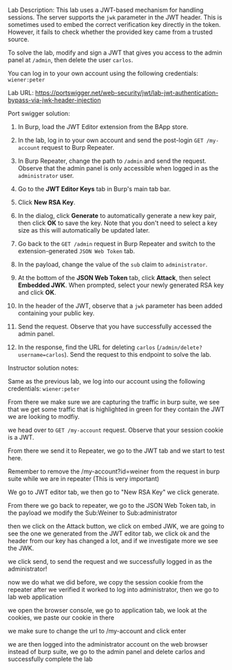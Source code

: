Lab Description:
This lab uses a JWT-based mechanism for handling sessions. The server supports the `jwk` parameter in the JWT header. This is sometimes used to embed the correct verification key directly in the token. However, it fails to check whether the provided key came from a trusted source.

To solve the lab, modify and sign a JWT that gives you access to the admin panel at `/admin`, then delete the user `carlos`.

You can log in to your own account using the following credentials: `wiener:peter`

Lab URL:
https://portswigger.net/web-security/jwt/lab-jwt-authentication-bypass-via-jwk-header-injection

Port swigger solution:
1. In Burp, load the JWT Editor extension from the BApp store.
    
2. In the lab, log in to your own account and send the post-login `GET /my-account` request to Burp Repeater.
    
3. In Burp Repeater, change the path to `/admin` and send the request. Observe that the admin panel is only accessible when logged in as the `administrator` user.
    
4. Go to the **JWT Editor Keys** tab in Burp's main tab bar.
    
5. Click **New RSA Key**.
    
6. In the dialog, click **Generate** to automatically generate a new key pair, then click **OK** to save the key. Note that you don't need to select a key size as this will automatically be updated later.
    
7. Go back to the `GET /admin` request in Burp Repeater and switch to the extension-generated `JSON Web Token` tab.
    
8. In the payload, change the value of the `sub` claim to `administrator`.
    
9. At the bottom of the **JSON Web Token** tab, click **Attack**, then select **Embedded JWK**. When prompted, select your newly generated RSA key and click **OK**.
    
10. In the header of the JWT, observe that a `jwk` parameter has been added containing your public key.
    
11. Send the request. Observe that you have successfully accessed the admin panel.
    
12. In the response, find the URL for deleting `carlos` (`/admin/delete?username=carlos`). Send the request to this endpoint to solve the lab.

Instructor solution notes:

Same as the previous lab, we log into our account using the following credentials: `wiener:peter`

From there we make sure we are capturing the traffic in burp suite, we see that we get some traffic that is highlighted in green for they contain the JWT we are looking to modfiy.

we head over to `GET /my-account` request. Observe that your session cookie is a JWT.

From there we send it to Repeater, we go to the JWT tab and we start to test here.

Remember to remove the /my-account?id=weiner from the request in burp suite while we are in repeater (This is very important)

We go to JWT editor tab, we then go to "New RSA Key" we click generate.

From there we go back to repeater, we go to the JSON Web Token tab, in the payload we modify the Sub:Weiner to Sub:administrator

then we click on the Attack button, we click on embed JWK, we are going to see the one we generated from the JWT editor tab, we click ok and the header from our key has changed a lot, and if we investigate more we see the JWK.

we click send, to send the request and we successfully logged in as the administrator!

now we do what we did before, we copy the session cookie from the repeater after we verified it worked to log into administrator, then we go to lab web application

we open the browser console, we go to application tab, we look at the cookies, we paste our cookie in there

we make sure to change the url to /my-account and click enter

we are then logged into the administrator account on the web browser instead of burp suite, we go to the admin panel and delete carlos and successfully complete the lab





